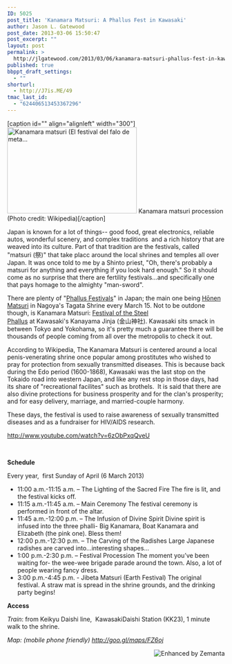 ```yaml
---
ID: 5025
post_title: 'Kanamara Matsuri: A Phallus Fest in Kawasaki'
author: Jason L. Gatewood
post_date: 2013-03-06 15:50:47
post_excerpt: ""
layout: post
permalink: >
  http://jlgatewood.com/2013/03/06/kanamara-matsuri-phallus-fest-in-kawasaki/
published: true
bbppt_draft_settings:
  - ""
shorturl:
  - http://J7is.ME/49
tmac_last_id:
  - "624406513453367296"
---
```

[caption id="" align="alignleft" width="300"]<a href="http://commons.wikipedia.org/wiki/File:Kanamara_matsuri.jpg" target="_blank"><img class="zemanta-img-inserted zemanta-img-configured" src="http://jlgatewood.com.previewdns.com/wp-content/uploads/2013/03/300px-Kanamara_matsuri.jpg" alt="Kanamara matsuri (El festival del falo de meta..." width="300" height="199" /></a> Kanamara matsuri procession (Photo credit: Wikipedia)[/caption]

Japan is known for a lot of things-- good food, great electronics, reliable autos, wonderful scenery, and complex traditions  and a rich history that are weaved into its culture. Part of that tradition are the festivals, called "matsuri (祭)" that take placc around the local shrines and temples all over Japan. It was once told to me by a Shinto priest, "Oh, there's probably a matsuri for anything and everything if you look hard enough." So it should come as no surprise that there are fertility festivals...and specifically one that pays homage to the almighty "man-sword".

There are plenty of "<a title="Year in review: Tagata Shrine’s Penis Festival" href="http://jlgatewood.com.previewdns.com/2009/12/13/year-in-review-penis-festival-2009/">Phallus Festivals</a>" in Japan; the main one being <a class="zem_slink" title="Year in review: Tagata Shrine’s Penis Festival" href="http://jlgatewood.com.previewdns.com/2009/12/13/year-in-review-penis-festival-2009/" rel="wikipedia" target="_blank">Hōnen Matsuri</a> in Nagoya's Tagata Shrine every March 15. Not to be outdone though, is Kanamara Matsuri: <a class="zem_slink" title="Kanamara Matsuri" href="http://en.wikipedia.org/wiki/Kanamara_Matsuri" rel="wikipedia" target="_blank">Festival of the Steel Phallus</a> at Kawasaki's Kanayama Jinja (金山神社). Kawasaki sits smack in between Tokyo and Yokohama, so it's pretty much a guarantee there will be thousands of people coming from all over the metropolis to check it out.

According to Wikipedia, The Kanamara Matsuri is centered around a local penis-venerating shrine once popular among prostitutes who wished to pray for protection from sexually transmitted diseases. This is because back during the Edo period (1600-1868), Kawasaki was the last stop on the Tokaido road into western Japan, and like any rest stop in those days, had its share of "recreational facilites" such as brothels.  It is said that there are also divine protections for business prosperity and for the clan's prosperity; and for easy delivery, marriage, and married-couple harmony.

These days, the festival is used to raise awareness of sexually transmitted diseases and as a fundraiser for HIV/AIDS research.

http://www.youtube.com/watch?v=6zObPxqQveU

&nbsp;

<strong>Schedule</strong>

Every year,  first Sunday of April (6 March 2013)
<ul>
	<li>11:00 a.m.-11:15 a.m. – The Lighting of the Sacred Fire
The fire is lit, and the festival kicks off.</li>
	<li>11:15 a.m.-11:45 a.m. – Main Ceremony
The festival ceremony is performed in front of the altar.</li>
	<li>11:45 a.m.-12:00 p.m. – The Infusion of Divine Spirit
Divine spirit is infused into the three phalli- Big Kanamara, Boat Kanamara and Elizabeth (the pink one). Bless them!</li>
	<li>12:00 p.m.-12:30 p.m. – The Carving of the Radishes
Large Japanese radishes are carved into...interesting shapes...</li>
	<li>1:00 p.m.-2:30 p.m. – Festival Procession
The moment you’ve been waiting for- the wee-wee brigade parade around the town. Also, a lot of people wearing fancy dress.</li>
	<li>3:00 p.m.-4:45 p.m. - Jibeta Matsuri (Earth Festival)
The original festival. A straw mat is spread in the shrine grounds, and the drinking party begins!</li>
</ul>
<strong>Access</strong>

<strong></strong><em>Train</em>: from Keikyu Daishi line,  KawasakiDaishi Station (KK23), 1 minute walk to the shrine.

<em id="__mceDel"> Map: (mobile phone friendly) <a href="http://goo.gl/maps/FZ6oj">http://goo.gl/maps/FZ6oj</a>
<a href="https://maps.google.com/maps?ll=35.4441666667,139.638055556&amp;spn=0.1,0.1&amp;q=35.4441666667,139.638055556+(Yokohama)&amp;t=h" target="_blank"><img src="http://jlgatewood.com.previewdns.com/wp-content/uploads/2013/03/jnaR5H7.png" alt="" /></a></em>
<div class="zemanta-pixie" style="margin-top: 10px; height: 15px;"><a class="zemanta-pixie-a" title="Enhanced by Zemanta" href="http://www.zemanta.com/?px"><img class="zemanta-pixie-img" style="border: none; float: right;" src="http://img.zemanta.com/zemified_h.png?x-id=5135b1d7-d7d6-400e-8f2d-e0bbb8053fab" alt="Enhanced by Zemanta" /></a></div>